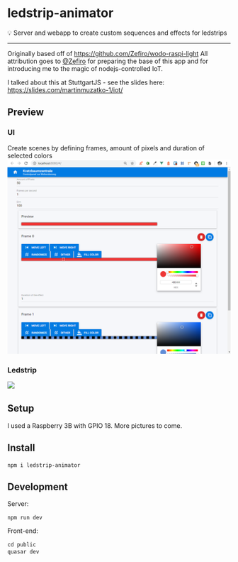 # ledstrip-animator
:bulb: Server and webapp to create custom sequences and effects for ledstrips

---

Originally based off of https://github.com/Zefiro/wodo-raspi-light
All attribution goes to [@Zefiro](https://github.com/Zefiro) for preparing the base of this app and for introducing me to the magic of nodejs-controlled IoT.

I talked about this at StuttgartJS - see the slides here: https://slides.com/martinmuzatko-1/iot/

## Preview

### UI
Create scenes by defining frames, amount of pixels and duration of selected colors
![](ledstrip-ui.png)

### Ledstrip

![](ledstrip.gif)

## Setup

I used a Raspberry 3B with GPIO 18. More pictures to come.

## Install

```
npm i ledstrip-animator
```

## Development

Server:
```
npm run dev
```

Front-end:
```
cd public
quasar dev
```
